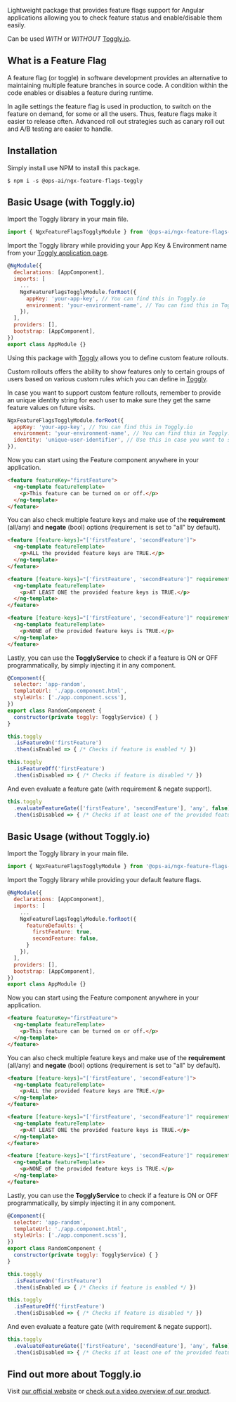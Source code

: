 Lightweight package that provides feature flags support for Angular applications allowing you to check feature status and enable/disable them easily.

Can be used *WITH* or *WITHOUT* [Toggly.io](https://toggly.io).

## What is a Feature Flag

A feature flag (or toggle) in software development provides an alternative to maintaining multiple feature branches in source code. A condition within the code enables or disables a feature during runtime.

In agile settings the feature flag is used in production, to switch on the feature on demand, for some or all the users. Thus, feature flags make it easier to release often. Advanced roll out strategies such as canary roll out and A/B testing are easier to handle.

## Installation

Simply install use NPM to install this package.

```shell
$ npm i -s @ops-ai/ngx-feature-flags-toggly
```

## Basic Usage (with Toggly.io)

Import the Toggly library in your main file.

```js
import { NgxFeatureFlagsTogglyModule } from '@ops-ai/ngx-feature-flags-toggly'
```

Import the Toggly library while providing your App Key & Environment name from your [Toggly application page](https://app.toggly.io).

```js
@NgModule({
  declarations: [AppComponent],
  imports: [
    ...
    NgxFeatureFlagsTogglyModule.forRoot({
      appKey: 'your-app-key', // You can find this in Toggly.io
      environment: 'your-environment-name', // You can find this in Toggly.io
    }),
  ],
  providers: [],
  bootstrap: [AppComponent],
})
export class AppModule {}
```

Using this package with [Toggly](https://toggly.io) allows you to define custom feature rollouts.

Custom rollouts offers the ability to show features only to certain groups of users based on various custom rules which you can define in [Toggly](https://app.toggly.io).

In case you want to support custom feature rollouts, remember to provide an unique identity string for each user to make sure they get the same feature values on future visits.

```js
NgxFeatureFlagsTogglyModule.forRoot({
  appKey: 'your-app-key', // You can find this in Toggly.io
  environment: 'your-environment-name', // You can find this in Toggly.io
  identity: 'unique-user-identifier', // Use this in case you want to support custom feature rollouts
}),
```

Now you can start using the Feature component anywhere in your application.

```html
<feature featureKey="firstFeature">
  <ng-template featureTemplate>
    <p>This feature can be turned on or off.</p>
  </ng-template>
</feature>
```

You can also check multiple feature keys and make use of the **requirement** (all/any) and **negate** (bool) options (requirement is set to "all" by default).

```html
<feature [feature-keys]="['firstFeature', 'secondFeature']">
  <ng-template featureTemplate>
    <p>ALL the provided feature keys are TRUE.</p>
  </ng-template>
</feature>
```

```html
<feature [feature-keys]="['firstFeature', 'secondFeature']" requirement="any">
  <ng-template featureTemplate>
    <p>AT LEAST ONE the provided feature keys is TRUE.</p>
  </ng-template>
</feature>
```

```html
<feature [feature-keys]="['firstFeature', 'secondFeature']" requirement="all" [negate]="true">
  <ng-template featureTemplate>
    <p>NONE of the provided feature keys is TRUE.</p>
  </ng-template>
</feature>
```

Lastly, you can use the **TogglyService** to check if a feature is ON or OFF programmatically, by simply injecting it in any component.

```js
@Component({
  selector: 'app-random',
  templateUrl: './app.component.html',
  styleUrls: ['./app.component.scss'],
})
export class RandomComponent {
  constructor(private toggly: TogglyService) { }
}
```

```js
this.toggly
  .isFeatureOn('firstFeature')
  .then(isEnabled => { /* Checks if feature is enabled */ })
```

```js
this.toggly
  .isFeatureOff('firstFeature')
  .then(isDisabled => { /* Checks if feature is disabled */ })
```

And even evaluate a feature gate (with requirement & negate support).

```js
this.toggly
  .evaluateFeatureGate(['firstFeature', 'secondFeature'], 'any', false)
  .then(isDisabled => { /* Checks if at least one of the provided features is enabled */ })
```

## Basic Usage (without Toggly.io)

Import the Toggly library in your main file.

```js
import { NgxFeatureFlagsTogglyModule } from '@ops-ai/ngx-feature-flags-toggly'
```

Import the Toggly library while providing your default feature flags.

```js
@NgModule({
  declarations: [AppComponent],
  imports: [
    ...
    NgxFeatureFlagsTogglyModule.forRoot({
      featureDefaults: {
        firstFeature: true,
        secondFeature: false,
      }
    }),
  ],
  providers: [],
  bootstrap: [AppComponent],
})
export class AppModule {}
```

Now you can start using the Feature component anywhere in your application.

```html
<feature featureKey="firstFeature">
  <ng-template featureTemplate>
    <p>This feature can be turned on or off.</p>
  </ng-template>
</feature>
```

You can also check multiple feature keys and make use of the **requirement** (all/any) and **negate** (bool) options (requirement is set to "all" by default).

```html
<feature [feature-keys]="['firstFeature', 'secondFeature']">
  <ng-template featureTemplate>
    <p>ALL the provided feature keys are TRUE.</p>
  </ng-template>
</feature>
```

```html
<feature [feature-keys]="['firstFeature', 'secondFeature']" requirement="any">
  <ng-template featureTemplate>
    <p>AT LEAST ONE the provided feature keys is TRUE.</p>
  </ng-template>
</feature>
```

```html
<feature [feature-keys]="['firstFeature', 'secondFeature']" requirement="all" [negate]="true">
  <ng-template featureTemplate>
    <p>NONE of the provided feature keys is TRUE.</p>
  </ng-template>
</feature>
```

Lastly, you can use the **TogglyService** to check if a feature is ON or OFF programmatically, by simply injecting it in any component.

```js
@Component({
  selector: 'app-random',
  templateUrl: './app.component.html',
  styleUrls: ['./app.component.scss'],
})
export class RandomComponent {
  constructor(private toggly: TogglyService) { }
}
```

```js
this.toggly
  .isFeatureOn('firstFeature')
  .then(isEnabled => { /* Checks if feature is enabled */ })
```

```js
this.toggly
  .isFeatureOff('firstFeature')
  .then(isDisabled => { /* Checks if feature is disabled */ })
```

And even evaluate a feature gate (with requirement & negate support).

```js
this.toggly
  .evaluateFeatureGate(['firstFeature', 'secondFeature'], 'any', false)
  .then(isDisabled => { /* Checks if at least one of the provided features is enabled */ })
```

## Find out more about Toggly.io

Visit [our official website](https://toggly.io) or [check out a video overview of our product](https://docs.toggly.io/).